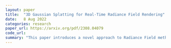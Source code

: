 ```yaml
---
layout: paper
title:  "3D Gaussian Splatting for Real-Time Radiance Field Rendering"
date:   8 Aug 2022
categories: research
paper_url: https://arxiv.org/pdf/2308.04079
code_url: 
summary: "This paper introduces a novel approach to Radiance Field methods for novel-view synthesis that addresses the challenges of high visual quality, costly training, and real-time rendering of unbounded, complete scenes at 1080p resolution. The authors propose three key innovations: 1) Utilizing sparse points from camera calibration to represent scenes with 3D Gaussians, optimizing scene fidelity while reducing computation in empty spaces. 2) Implementing interleaved optimization and density control of the 3D Gaussians, including anisotropic covariance adjustment for accurate scene depiction. 3) Developing a fast, visibility-aware rendering algorithm enabling anisotropic splatting, which speeds up training and supports real-time (≥ 30 fps) rendering at 1080p. The method demonstrates superior visual quality and real-time rendering capabilities across several datasets."
---
```


